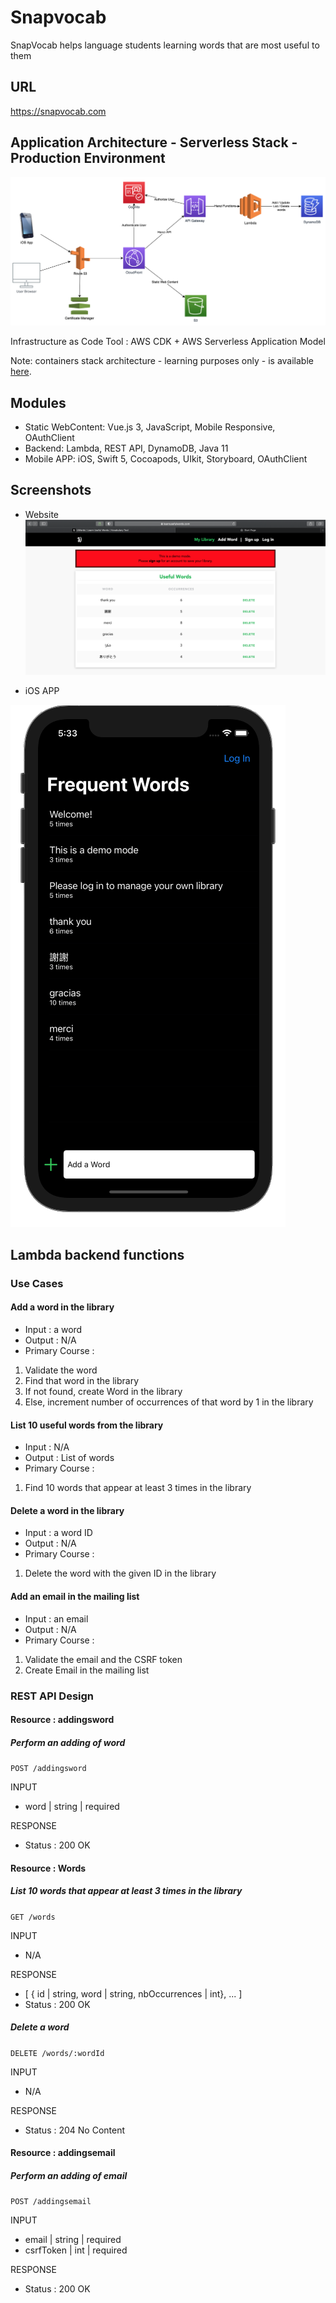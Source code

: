 # Snapvocab
SnapVocab helps language students learning words that are most useful to them

## URL
https://snapvocab.com

## Application Architecture - Serverless Stack - Production Environment
![application_architecture](/misc/application_architecture_serverless.png)

Infrastructure as Code Tool : AWS CDK + AWS Serverless Application Model

Note: containers stack architecture - learning purposes only - is available [here](https://github.com/Jayrome974/learnusefulwords).

## Modules
* Static WebContent: Vue.js 3, JavaScript, Mobile Responsive, OAuthClient
* Backend: Lambda, REST API, DynamoDB, Java 11
* Mobile APP: iOS, Swift 5, Cocoapods, UIkit, Storyboard, OAuthClient

## Screenshots
* Website
![snapvocab_webiste_screenshot](/misc/snapvocab_website.png)

* iOS APP

![snapvocab_ios_screenshot](/misc/snapvocab_ios.png)

## Lambda backend functions
### Use Cases
#### Add a word in the library
* Input : a word
* Output : N/A
* Primary Course : 
1. Validate the word
2. Find that word in the library
3. If not found, create Word in the library
4. Else, increment number of occurrences of that word by 1 in the library

#### List 10 useful words from the library
* Input : N/A
* Output : List of words
* Primary Course :
1. Find 10 words that appear at least 3 times in the library

#### Delete a word in the library
* Input : a word ID
* Output : N/A
* Primary Course : 
1. Delete the word with the given ID in the library

#### Add an email in the mailing list
* Input : an email
* Output : N/A
* Primary Course : 
1. Validate the email and the CSRF token
2. Create Email in the mailing list

### REST API Design
#### Resource : addingsword
##### Perform an adding of word


`POST /addingsword`


INPUT
* word | string | required

RESPONSE
* Status : 200 OK

#### Resource : Words

##### List 10 words that appear at least 3 times in the library


`GET /words`


INPUT
* N/A

RESPONSE
* [ { id | string, word | string, nbOccurrences | int}, ... ]
* Status : 200 OK

##### Delete a word

`DELETE /words/:wordId`

INPUT
* N/A

RESPONSE
* Status : 204 No Content

#### Resource : addingsemail
##### Perform an adding of email


`POST /addingsemail`


INPUT
* email | string | required
* csrfToken | int | required

RESPONSE
* Status : 200 OK
